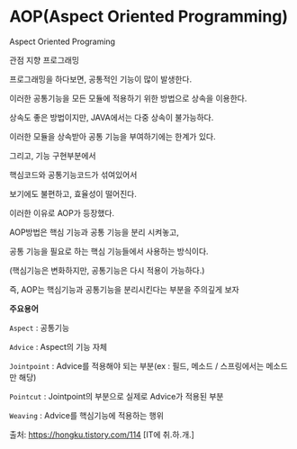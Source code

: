 # AOP(Aspect Oriented Programming)

Aspect Oriented Programing

관점 지향 프로그래밍

 

프로그래밍을 하다보면, 공통적인 기능이 많이 발생한다.

이러한 공통기능을 모든 모듈에 적용하기 위한 방법으로 상속을 이용한다.

상속도 좋은 방법이지만, JAVA에서는 다중 상속이 불가능하다.

 

이러한 모듈을 상속받아 공통 기능을 부여하기에는 한계가 있다.

그리고, 기능 구현부분에서

핵심코드와 공통기능코드가 섞여있어서

보기에도 불편하고, 효율성이 떨어진다.

 

이러한 이유로 AOP가 등장했다.

AOP방법은 핵심 기능과 공통 기능을 분리 시켜놓고,

공통 기능을 필요로 하는 핵심 기능들에서 사용하는 방식이다.

(핵심기능은 변화하지만, 공통기능은 다시 적용이 가능하다.)

 

즉, AOP는 핵심기능과 공통기능을 분리시킨다는 부분을 주의깊게 보자



**주요용어**

`Aspect` : 공통기능

`Advice` : Aspect의 기능 자체

`Jointpoint` : Advice를 적용해야 되는 부분(ex : 필드, 메소드 / 스프링에서는 메소드만 해당)

`Pointcut` : Jointpoint의 부분으로 실제로 Advice가 적용된 부분

`Weaving` : Advice를 핵심기능에 적용하는 행위



출처: https://hongku.tistory.com/114 [IT에 취.하.개.]
